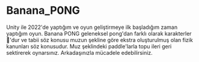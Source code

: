 # Banana_P0NG
Unity ile 2022'de yaptığım ve oyun geliştirmeye ilk başladığım zaman yaptığım oyun. Banana PONG geleneksel pong'dan farklı olarak karakterler 🍌'dur ve tabii söz konusu muzun şekline göre ekstra oluşturulmuş olan fizik kanunları söz konusudur. Muz şeklindeki paddle'larla topu ileri geri sektirerek oynarsınız. Arkadaşınızla mücadele edebilirsiniz. 
